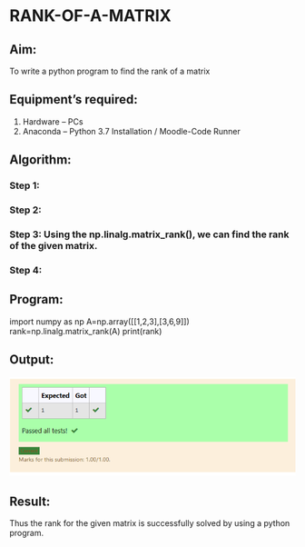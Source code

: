 # RANK-OF-A-MATRIX
## Aim:
To write a python program to find the rank of a matrix
## Equipment’s required:
1. 	Hardware – PCs
2. 	Anaconda – Python 3.7 Installation / Moodle-Code Runner
## Algorithm:
### Step 1: 
### Step 2: 
### Step 3: Using the np.linalg.matrix_rank(), we can find the rank of the given matrix.
### Step 4: 
## Program:
import numpy as np
A=np.array([[1,2,3],[3,6,9]])
rank=np.linalg.matrix_rank(A)
print(rank)
## Output:

![OUTPUT](./ss.png)

## Result:
Thus the rank for the given matrix is successfully solved by  using a python program.

